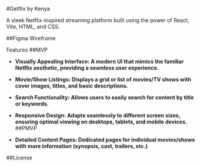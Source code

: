 #Getflix by Kenya

A sleek Netflix-inspired streaming platform built using the power of React, Vite, HTML, and CSS.

##Figma Wireframe

Features
##MVP 

* **Visually Appealing Interface: A modern UI that mimics the familiar Netflix aesthetic, providing a seamless user experience.**
* **Movie/Show Listings: Displays a grid or list of movies/TV shows with cover images, titles, and basic descriptions.**
* **Search Functionality: Allows users to easily search for content by title or keywords.**
* **Responsive Design: Adapts seamlessly to different screen sizes, ensuring optimal viewing on desktops, tablets, and mobile devices.**
##PMVP 

* **Detailed Content Pages: Dedicated pages for individual movies/shows with more information (synopsis, cast, trailers, etc.)**

##License